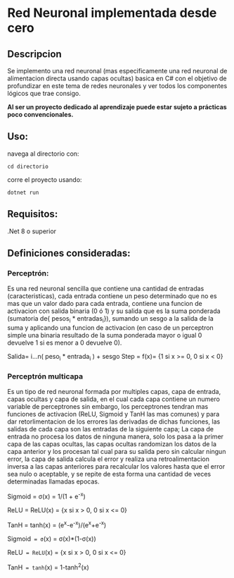 # Red Neuronal implementada desde cero
## Descripcion
Se implemento una red neuronal (mas especificamente una red neuronal de alimentacion directa usando capas ocultas) basica en C# con el objetivo de profundizar en este tema de redes neuronales y ver todos los componentes lógicos que trae consigo.

**Al ser un proyecto dedicado al aprendizaje puede estar sujeto a prácticas poco convencionales.**

## Uso:
navega al directorio con: 
```
cd directorio
```
corre el proyecto usando:
```
dotnet run
```
## Requisitos:
.Net 8 o superior

## Definiciones consideradas:
### Perceptrón:
Es una red neuronal sencilla que contiene una cantidad de entradas (caracteristicas), cada entrada contiene un peso determinado que no es mas que un valor dado para cada entrada, contiene una funcion de activacion con salida binaria (0 ó 1) y su salida que es la suma ponderada (sumatoria de{ pesos<sub>i</sub> * entradas<sub>i</sub>}), sumando un sesgo a la salida de la suma y aplicando una funcion de activacion (en caso de un perceptron simple una binaria resultado de la suma ponderada mayor o igual 0 devuelve 1 si es menor a 0 devuelve 0).

Salida= i...n( peso<sub>i</sub> * entrada<sub>i</sub> ) + sesgo
Step = f(x)= {1 si x >= 0, 0 si x < 0}


### Perceptrón multicapa 

Es un tipo de red neuronal formada por multiples capas, capa de entrada, capas ocultas y capa de salida, en el cual cada capa contiene un numero variable de perceptrones sin embargo, los perceptrones tendran mas funciones de activacion (ReLU, Sigmoid y TanH las mas comunes) y para dar retorlimentacion de los errores las derivadas de dichas funciones, las salidas de cada capa son las entradas de la siguiente capa; La capa de entrada no procesa los datos de ninguna manera, solo los pasa a la primer capa de las capas ocultas, las capas ocultas randomizan los datos de la capa anterior y los procesan tal cual para su salida pero sin calcular ningun error, la capa de salida calcula el error y realiza una retroalimentacion inversa a las capas anteriores para recalcular los valores hasta que el error sea nulo o aceptable, y se repite de esta forma una cantidad de veces determinadas llamadas epocas.

Sigmoid = σ(x) = 1/(1 + e<sup>-x</sup>)

ReLU = ReLU(x) = {x si x > 0, 0 si x <= 0}

TanH = tanh(x) = (e<sup>x</sup>-e<sup>-x</sup>)/(e<sup>x</sup>+e<sup>-x</sup>)

Sigmoid` = σ`(x) = σ(x)*(1-σ(x))

ReLU` = ReLU`(x) = {x si x > 0, 0 si x <= 0}

TanH` = tanh`(x) = 1-tanh<sup>2</sup>(x)
